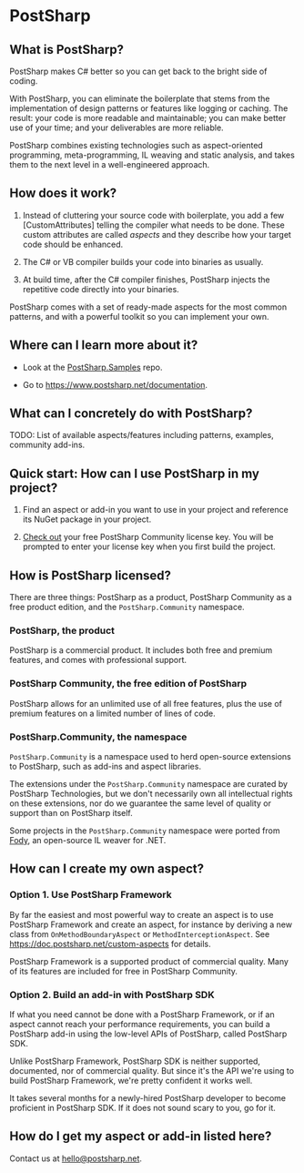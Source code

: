 # PostSharp

## What is PostSharp?

PostSharp makes C# better so you can get back to the bright side of coding.

With PostSharp, you can eliminate the boilerplate that stems from the implementation of design patterns or features like logging or caching. The result: your code is more readable and maintainable; you can make better use of your time; and your deliverables are more reliable. 

PostSharp combines existing technologies such as aspect-oriented programming, meta-programming, IL weaving and static analysis, and takes them to the next level in a well-engineered approach.

## How does it work?

1. Instead of cluttering your source code with boilerplate, you add a few [CustomAttributes] telling the compiler what needs to be done. These custom attributes are called *aspects* and they describe how your target code should be enhanced. 

2. The C# or VB compiler builds your code into binaries as usually.

3. At build time, after the C# compiler finishes, PostSharp injects the repetitive code directly into your binaries.

PostSharp comes with a set of ready-made aspects for the most common patterns, and with a powerful toolkit so you can implement your own.

## Where can I learn more about it?

* Look at the [PostSharp.Samples](https://github.com/postsharp/PostSharp.Samples) repo. 

* Go to https://www.postsharp.net/documentation.

## What can I concretely do with PostSharp?

TODO: List of available aspects/features including patterns, examples, community add-ins.

## Quick start: How can I use PostSharp in my project?

1. Find an aspect or add-in you want to use in your project and reference its NuGet package in your project. 

2. [Check out](https://www.postsharp.net/get/free) your free PostSharp Community license key. 
You will be prompted to enter your license key when you first build the project.

## How is PostSharp licensed?

There are three things: PostSharp as a product, PostSharp Community as a free product edition, and the `PostSharp.Community` namespace.

### PostSharp, the product

PostSharp is a commercial product. It includes both free and premium features, and comes with professional support.

### PostSharp Community, the free edition of PostSharp

PostSharp allows for an unlimited use of all free features, plus the use of premium features on a limited number of lines of code.

### PostSharp.Community, the namespace

`PostSharp.Community` is a namespace used to herd open-source extensions to PostSharp, such as add-ins and aspect libraries. 

The extensions under the `PostSharp.Community` namespace are curated by PostSharp Technologies, but we don't necessarily own all intellectual rights on these extensions, nor do we guarantee the same level of quality or support than on PostSharp itself.

Some projects in the `PostSharp.Community` namespace were ported from [Fody](https://github.com/Fody),
an open-source IL weaver for .NET.


## How can I create my own aspect?

### Option 1. Use PostSharp Framework

By far the easiest and most powerful way to create an aspect is to use PostSharp Framework and create an aspect, for instance by deriving a new class from `OnMethodBoundaryAspect` or `MethodInterceptionAspect`. See https://doc.postsharp.net/custom-aspects for details.

PostSharp Framework is a supported product of commercial quality. Many of its features are included for free in PostSharp Community.

### Option 2. Build an add-in with PostSharp SDK

If what you need cannot be done with a PostSharp Framework, or if an aspect cannot reach your performance requirements, you can build a PostSharp add-in using the low-level APIs of PostSharp, called PostSharp SDK.

Unlike PostSharp Framework, PostSharp SDK is neither supported, documented, nor of commercial quality. But since it's the API we're using to build PostSharp Framework, we're pretty confident it works well.

It takes several months for a newly-hired PostSharp developer to become proficient in PostSharp SDK. If it does not sound scary to you, go for it.

## How do I get my aspect or add-in listed here?

Contact us at hello@postsharp.net.